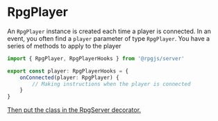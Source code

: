 # RpgPlayer

An `RpgPlayer` instance is created each time a player is connected. In an event, you often find a `player` parameter of type `RpgPlayer`. You have a series of methods to apply to the player

```ts
import { RpgPlayer, RpgPlayerHooks } from '@rpgjs/server'

export const player: RpgPlayerHooks = {
    onConnected(player: RpgPlayer) {
        // Making instructions when the player is connected
    }
}
```

[Then put the class in the RpgServer decorator.](/classes/server.html#playerclass)

<ApiContent page="RpgPlayerHooks" />